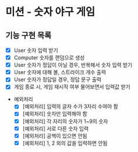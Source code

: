 # 미션 - 숫자 야구 게임

## 기능 구현 목록
- [X] User 숫자 입력 받기
- [X] Computer 숫자를 랜덤으로 생성
- [X] User 숫자가 정답이 아닐 경우, 반복해서 숫자 입력 받기
- [X] User 숫자에 대해 볼, 스트라이크 개수 출력
- [X] User 숫자가 정답일 경우, 정답 문구 출력
- [X] 게임 종료 시, 게임 재시작 여부 물어보면서 입력값 받기

- 예외처리
    - [X] [예외처리] 입력의 글자 수가 3자리 수여야 함
    - [X] [예외처리] 숫자만 입력해야 함
    - [X] [예외처리] 각 자리의 숫자가 1~9의 숫자
    - [X] [예외처리] 서로 다른 숫자 입력
    - [X] [예외처리] 공백이 있으면 안됨
    - [X] [예외처리] 1, 2 외의 값을 입력하면 안됨